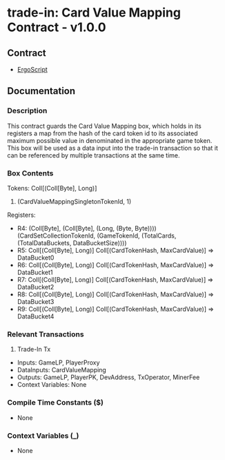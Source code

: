 # trade-in: Card Value Mapping Contract - v1.0.0

## Contract

- [ErgoScript](ergoscript/card_value_mapping.es)

## Documentation

### Description
This contract guards the Card Value Mapping box, which holds in its registers a map from the hash of the card token id to its associated maximum possible value in denominated in the appropriate game token. This box will be used as a data input into the trade-in transaction so that it can be referenced by multiple transactions at the same time.

### Box Contents
Tokens: Coll[(Coll[Byte], Long)]
1. (CardValueMappingSingletonTokenId, 1)

Registers:
- R4: (Coll[Byte], (Coll[Byte], (Long, (Byte, Byte)))) (CardSetCollectionTokenId, (GameTokenId, (TotalCards, (TotalDataBuckets, DataBucketSize))))
- R5: Coll[(Coll[Byte], Long)] Coll[(CardTokenHash, MaxCardValue)] => DataBucket0
- R6: Coll[(Coll[Byte], Long)] Coll[(CardTokenHash, MaxCardValue)] => DataBucket1
- R7: Coll[(Coll[Byte], Long)] Coll[(CardTokenHash, MaxCardValue)] => DataBucket2
- R8: Coll[(Coll[Byte], Long)] Coll[(CardTokenHash, MaxCardValue)] => DataBucket3
- R9: Coll[(Coll[Byte], Long)] Coll[(CardTokenHash, MaxCardValue)] => DataBucket4

### Relevant Transactions
1. Trade-In Tx
- Inputs: GameLP, PlayerProxy
- DataInputs: CardValueMapping
- Outputs: GameLP, PlayerPK, DevAddress, TxOperator, MinerFee
- Context Variables: None

### Compile Time Constants ($)
- None

### Context Variables (_)
- None